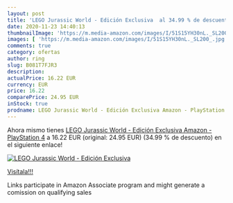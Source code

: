 ```yaml
---
layout: post
title: 'LEGO Jurassic World - Edición Exclusiva  al 34.99 % de descuento'
date: 2020-11-23 14:40:13
thumbnailImage: 'https://m.media-amazon.com/images/I/51S15YH30nL._SL200_.jpg'
images: [ 'https://m.media-amazon.com/images/I/51S15YH30nL._SL200_.jpg' ]
comments: true
category: ofertas
author: ring
slug: B081T7FJR3
description:
actualPrice: 16.22 EUR
currency: EUR
price: 16.22
comparePrice: 24.95 EUR
inStock: true
prodname: LEGO Jurassic World - Edición Exclusiva Amazon - PlayStation 4
---
```


Ahora mismo tienes [LEGO Jurassic World - Edición Exclusiva Amazon - PlayStation 4](https://www.amazon.es/dp/B081T7FJR3/?tag=tolees-21) a 16.22 EUR (original: 24.95 EUR) (34.99 %  de descuento) en el siguiente enlace!

[![LEGO Jurassic World - Edición Exclusiva ](https://m.media-amazon.com/images/I/51S15YH30nL._SL200_.jpg)](https://www.amazon.es/dp/B081T7FJR3/?tag=tolees-21)

[Visítala!!!](https://www.amazon.es/dp/B081T7FJR3/?tag=tolees-21)

Links participate in Amazon Associate program and might generate a comission on qualifying sales
